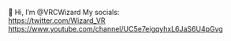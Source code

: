 👋 Hi, I’m @VRCWizard
My socials: <br />
https://twitter.com/Wizard_VR <br />
https://www.youtube.com/channel/UC5e7eigqyhxL6JaS6U4pGvg <br />

